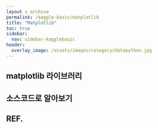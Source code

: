 ```yaml
---
layout : archive
permalink: /kaggle-basic/matplotlib
title: "Matplotlib"
toc: true
sidebar:
  nav: sidebar-kagglebasic
header:
  overlay_image: /assets/images/category/datapython.jpg
---
```


## matplotlib 라이브러리

## 소스코드로 알아보기

## REF.
